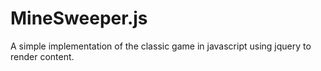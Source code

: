 # MineSweeper.js

A simple implementation of the classic game in javascript using jquery to render content.
